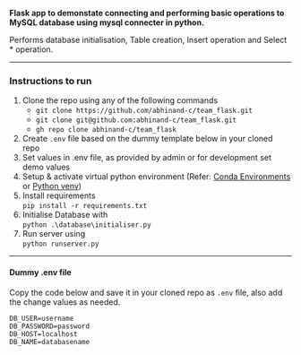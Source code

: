 
**Flask app to demonstate connecting and performing basic operations to MySQL database using mysql connecter in python.**

Performs database initialisation, Table creation, Insert operation and Select * operation.

----
### Instructions to run
1. Clone the repo using any of the following commands
   - `git clone https://github.com/abhinand-c/team_flask.git`
   - `git clone git@github.com:abhinand-c/team_flask.git`
   - `gh repo clone abhinand-c/team_flask`
2. Create `.env` file based on the dummy template below in your cloned repo
3. Set values in .env file, as provided by admin or for development set demo values
3. Setup & activate virtual python environment  (Refer: [Conda Environments](https://docs.conda.io/projects/conda/en/latest/user-guide/tasks/manage-environments.html) or [Python venv](https://docs.python.org/3/tutorial/venv.html))
4. Install requirements  
    `pip install -r requirements.txt`
6. Initialise Database with  
    `python .\database\initialiser.py`
8. Run server using  
    `python runserver.py`

----
#### Dummy .env file

Copy the code below and save it in your cloned repo as `.env` file, also add the change values as needed.
```
DB_USER=username
DB_PASSWORD=password
DB_HOST=localhost
DB_NAME=databasename
```
